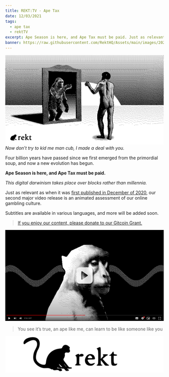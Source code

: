 ```yaml
---
title: REKT:TV - Ape Tax
date: 12/03/2021
tags:
  - ape tax
  - rektTV
excerpt: Ape Season is here, and Ape Tax must be paid. Just as relevant as when it was first published in December of 2020, our second major video release is an animated assessment of our online gambling culture.
banner: https://raw.githubusercontent.com/RektHQ/Assets/main/images/2021/12/apetaxyoutube-header.png
---
```

![](https://raw.githubusercontent.com/RektHQ/Assets/main/images/2021/12/apetaxyoutube-header.png)
_Now don’t try to kid me man cub, I made a deal with you._

Four billion years have passed since we first emerged from the primordial soup, and now a new evolution has begun.

**Ape Season is here, and Ape Tax must be paid.**

_This digital darwinism takes place over blocks rather than millennia._

Just as relevant as when it was [first published in December of 2020](https://rekt.news/ape-tax/), our second major video release is an animated assessment of our online gambling culture.

Subtitles are available in various languages, and more will be added soon.

>[If you enjoy our content, please donate to our Gitcoin Grant.](https://gitcoin.co/grants/1632/rektnews-the-dark-web-of-defi-journalism)

[![](https://raw.githubusercontent.com/RektHQ/Assets/main/images/2021/12/apetaxyoutube-play.png)](https://www.youtube.com/watch?v=HJzwEi9iJsc "Ape Tax")

>You see it’s true, an ape like me, can learn to be like someone like you

![](https://raw.githubusercontent.com/RektHQ/Assets/main/images/2021/12/apetaxyoutube-conc.png)

